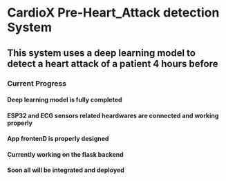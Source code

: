 # CardioX Pre-Heart_Attack detection System

## This system uses a deep learning model to detect a heart attack of a patient 4 hours before
### Current Progress
#### Deep learning model is fully completed
#### ESP32 and ECG sensors related heardwares are connected and working properly
#### App frontenD is properly designed
#### Currently working on the flask backend
#### Soon all will be integrated and deployed
